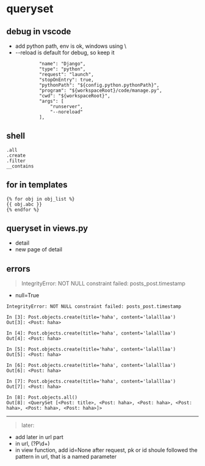 # queryset

## debug in vscode

- add python path, env is ok, windows using \\
- --reload is default for debug, so keep it

```
            "name": "Django",
            "type": "python",
            "request": "launch",
            "stopOnEntry": true,
            "pythonPath": "${config.python.pythonPath}",
            "program": "${workspaceRoot}/code/manage.py",
            "cwd": "${workspaceRoot}",
            "args": [
                "runserver",
                "--noreload"
            ],
```

## shell

```
.all
.create
.filter
__contains
```


## for in templates

```
{% for obj in obj_list %}
{{ obj.abc }}
{% endfor %}
```

## queryset in views.py

- detail
- new page of detail

## errors

> IntegrityError: NOT NULL constraint failed: posts_post.timestamp
- null=True

```
IntegrityError: NOT NULL constraint failed: posts_post.timestamp

In [3]: Post.objects.create(title='haha', content='lalalllaa')
Out[3]: <Post: haha>

In [4]: Post.objects.create(title='haha', content='lalalllaa')
Out[4]: <Post: haha>

In [5]: Post.objects.create(title='haha', content='lalalllaa')
Out[5]: <Post: haha>

In [6]: Post.objects.create(title='haha', content='lalalllaa')
Out[6]: <Post: haha>

In [7]: Post.objects.create(title='haha', content='lalalllaa')
Out[7]: <Post: haha>

In [8]: Post.objects.all()
Out[8]: <QuerySet [<Post: title>, <Post: haha>, <Post: haha>, <Post: haha>, <Post: haha>, <Post: haha>]>
```

------
> later:

- add <id> later in url part
- in url, (?P<id>\d+)
- in view function, add id=None after request, pk or id shoule followed the pattern in url,
that is a named parameter